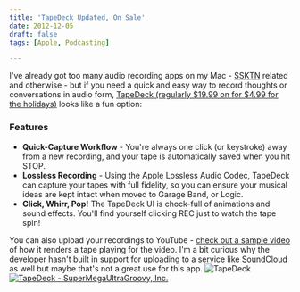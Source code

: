 ```yaml
---
title: 'TapeDeck Updated, On Sale'
date: 2012-12-05
draft: false
tags: [Apple, Podcasting]

---
```


I've already got too many audio recording apps on my Mac - [SSKTN](http://www.ssktn.com) related and otherwise - but if you need a quick and easy way to record thoughts or conversations in audio form, [TapeDeck (regularly $19.99 on for $4.99 for the holidays)](http://target.georiot.com/Proxy.ashx?grid=9646&id=6PFrOqNV4B8&offerid=162397&type=3&subid=0&tmpid=3664&RD_PARM1=https%253A%252F%252Fitunes.apple.com%252Fca%252Fapp%252Ftapedeck%252Fid408382742%253Fmt%253D12%2526uo%253D4%2526partnerId%253D30) looks like a fun option:

### Features

*   **Quick-Capture Workflow** - You're always one click (or keystroke) away from a new recording, and your tape is automatically saved when you hit STOP.
*   **Lossless Recording** - Using the Apple Lossless Audio Codec, TapeDeck can capture your tapes with full fidelity, so you can ensure your musical ideas are kept intact when moved to Garage Band, or Logic.
*   **Click, Whirr, Pop!** The TapeDeck UI is chock-full of animations and sound effects. You'll find yourself clicking REC just to watch the tape spin!

You can also upload your recordings to YouTube - [check out a sample video](http://www.youtube.com/watch?v=v66doDLxosQ) of how it renders a tape playing for the video. I'm a bit curious why the developer hasn't built in support for uploading to a service like [SoundCloud](https://soundcloud.com) as well but maybe that's not a great use for this app. ![TapeDeck](https://chrisenns.com/wp-content/uploads/2012/12/TapeDeck-600x522.png "TapeDeck") [![TapeDeck - SuperMegaUltraGroovy, Inc.](http://r.mzstatic.com/images/web/linkmaker/badge_macappstore-lrg.gif)](http://target.georiot.com/Proxy.ashx?grid=9646&id=6PFrOqNV4B8&offerid=162397&type=3&subid=0&tmpid=3664&RD_PARM1=https%253A%252F%252Fitunes.apple.com%252Fca%252Fapp%252Ftapedeck%252Fid408382742%253Fmt%253D12%2526uo%253D4%2526partnerId%253D30)